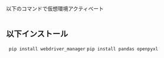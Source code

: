 以下のコマンドで仮想環境アクティベート
``` myenv\Scripts\activate
 ```

## 以下インストール
``` pip install webdriver_manager```
``` pip install pandas openpyxl ```